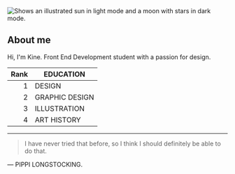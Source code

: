 <picture>
  <source media="(prefers-color-scheme: dark)" srcset="https://user-images.githubusercontent.com/25423296/163456776-7f95b81a-f1ed-45f7-b7ab-8fa810d529fa.png">
  <source media="(prefers-color-scheme: light)" srcset="https://user-images.githubusercontent.com/25423296/163456779-a8556205-d0a5-45e2-ac17-42d089e3c3f8.png">
  <img alt="Shows an illustrated sun in light mode and a moon with stars in dark mode." src="https://user-images.githubusercontent.com/25423296/163456779-a8556205-d0a5-45e2-ac17-42d089e3c3f8.png">
</picture>

## About me

Hi, I'm Kine. Front End Development student with a passion for design.


| Rank | EDUCATION         |
|-----:|---------------    |
|     1|   DESIGN          |
|     2|   GRAPHIC DESIGN  |
|     3|   ILLUSTRATION    |
|     4|   ART HISTORY     |

---
> I have never tried that before, so I think I should definitely be able to do that.

— PIPPI LONGSTOCKING.
